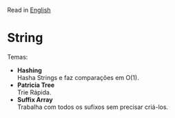 Read in [English](https://github.com/BRUTEUdesc/AlmanaqueBrute/blob/master/String/README.en.md)
# String
Temas:
* **Hashing**  
Hasha Strings e faz comparações em O(1).
* **Patricia Tree**  
Trie Rápida.
* **Suffix Array**  
Trabalha com todos os sufixos sem precisar criá-los.
